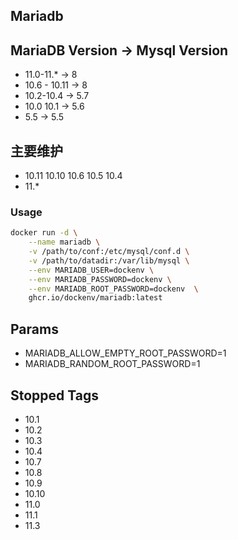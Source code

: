 ## Mariadb

## MariaDB Version -> Mysql Version
- 11.0-11.* -> 8
- 10.6 - 10.11 -> 8
- 10.2-10.4 -> 5.7
- 10.0 10.1 -> 5.6
- 5.5 -> 5.5

## 主要维护
- 10.11 10.10 10.6 10.5 10.4
- 11.*

### Usage

```bash
docker run -d \
    --name mariadb \
    -v /path/to/conf:/etc/mysql/conf.d \
    -v /path/to/datadir:/var/lib/mysql \
    --env MARIADB_USER=dockenv \
    --env MARIADB_PASSWORD=dockenv \
    --env MARIADB_ROOT_PASSWORD=dockenv  \
    ghcr.io/dockenv/mariadb:latest
```

## Params
- MARIADB_ALLOW_EMPTY_ROOT_PASSWORD=1
- MARIADB_RANDOM_ROOT_PASSWORD=1

## Stopped Tags
- 10.1
- 10.2
- 10.3
- 10.4
- 10.7
- 10.8
- 10.9
- 10.10
- 11.0
- 11.1
- 11.3